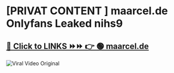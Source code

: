 
 # [PRIVAT CONTENT ] maarcel.de Onlyfans Leaked nihs9

## <h2><a href="https://clipsfans.com/maarcel.de&ref=git">🔗 Click to LINKS ⏩⏩ 👉 🟢 maarcel.de </a></h2>

<a href="https://clipsfans.com/maarcel.de&ref=git" rel="nofollow" data-target="animated-image.originalLink"><img src="https://i.ibb.co.com/xMMVF88/686577567.gif" alt="Viral Video Original" style="max-width: 100%; display: inline-block;" data-target="animated-image.originalImage"></a>


